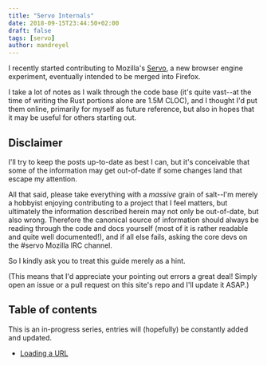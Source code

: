 ```yaml
---
title: "Servo Internals"
date: 2018-09-15T23:44:50+02:00
draft: false
tags: [servo]
author: mandreyel
---
```


I recently started contributing to Mozilla's
[Servo](https://github.com/servo/servo), a new browser engine experiment,
eventually intended to be merged into Firefox.

I take a lot of notes as I walk through the code base (it's quite vast--at the
time of writing the Rust portions alone are 1.5M CLOC), and I thought I'd put
them online, primarily for myself as future reference, but also in hopes that it
may be useful for others starting out.

<!--more-->

## Disclaimer

I'll try to keep the posts up-to-date as best I can, but it's conceivable that
some of the information may get out-of-date if some changes land that escape my
attention.

All that said, please take everything with a *massive* grain of salt--I'm merely
a hobbyist enjoying contributing to a project that I feel matters, but
ultimately the information described herein may not only be out-of-date, but
also wrong. Therefore the canonical source of information should always be
reading through the code and docs yourself (most of it is rather readable
and quite well documented!), and if all else fails, asking the core devs on the
#servo Mozilla IRC channel.

So I kindly ask you to treat this guide merely as a hint.

(This means that I'd appreciate your pointing out errors a great deal! Simply
open an issue or a pull request on this site's repo and I'll update it ASAP.)

## Table of contents

This is an in-progress series, entries will (hopefully) be constantly added and
updated.

<!--- Bootstrapping Servo-->
<!--- Creating an IFrame-->
- [Loading a URL](https://mandreyel.github.io/posts/servo-internals-load-url)
